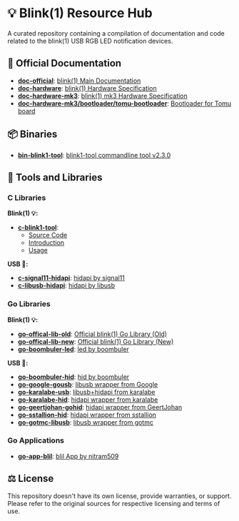 # 💡 Blink(1) Resource Hub

A curated repository containing a compilation of documentation and code related to the blink(1) USB RGB LED notification devices.

## 📄 Official Documentation

- **[doc-official](/doc-official)**: [blink(1) Main Documentation](https://github.com/todbot/blink1/tree/main/docs)
- **[doc-hardware](/doc-hardware)**: [blink(1) Hardware Specification](https://github.com/todbot/blink1/tree/main/hardware)
- **[doc-hardware-mk3](/doc-hardware-mk3)**: [blink(1) mk3 Hardware Specification](https://github.com/todbot/blink1mk3)
- **[doc-hardware-mk3/bootloader/tomu-bootloader](/doc-hardware-mk3/bootloader/tomu-bootloader)**: [Bootloader for Tomu board](https://github.com/todbot/tomu-bootloader)

## 📦 Binaries

- **[bin-blink1-tool](/bin-blink1-tool)**: [blink1-tool commandline tool v2.3.0](https://github.com/todbot/blink1-tool/releases/tag/v2.3.0)

## 🔧 Tools and Libraries

### C Libraries

**Blink(1) 💡:**

- **[c-blink1-tool](/c-blink1-tool)**:
  - [Source Code](https://github.com/todbot/blink1-tool)
  - [Introduction](http://blink1.thingm.com/blink1-tool/)
  - [Usage](https://github.com/todbot/blink1/blob/main/docs/blink1-tool.md)

**USB 🔌:**

- **[c-signal11-hidapi](/c-signal11-hidapi)**: [hidapi by signal11](https://github.com/signal11/hidapi)
- **[c-libusb-hidapi](/c-libusb-hidapi)**: [hidapi by libusb](https://github.com/libusb/hidapi)

### Go Libraries

**Blink(1) 💡:**

- **[go-offical-lib-old](/go-offical-lib-old)**: [Official blink(1) Go Library (Old)](https://github.com/todbot/blink1/tree/main/go/GoBlink)
- **[go-offical-lib-new](/go-offical-lib-new)**: [Official blink(1) Go Library (New)](https://github.com/hink/go-blink1)
- **[go-boombuler-led](/go-boombuler-led)**: [led by boombuler](https://github.com/boombuler/led)

**USB 🔌:**

- **[go-boombuler-hid](/go-boombuler-hid)**: [hid by boombuler](https://github.com/boombuler/hid)
- **[go-google-gousb](/go-google-gousb)**: [libusb wrapper from Google](https://github.com/google/gousb)
- **[go-karalabe-usb](/go-karalabe-usb)**: [libusb+hidapi from karalabe](https://github.com/karalabe/usb)
- **[go-karalabe-hid](/go-karalabe-hid)**: [hidapi wrapper from karalabe](https://github.com/karalabe/hid)
- **[go-geertjohan-gohid](/go-geertjohan-gohid)**: [hidapi wrapper from GeertJohan](https://github.com/GeertJohan/go.hid)
- **[go-sstallion-hid](/go-sstallion-hid)**: [hidapi wrapper from sstallion](https://github.com/sstallion/go-hid)
- **[go-gotmc-libusb](/go-gotmc-libusb)**: [libusb wrapper from gotmc](https://github.com/gotmc/libusb)

### Go Applications

- **[go-app-blil](/go-app-blil)**: [blil App by nitram509](https://github.com/nitram509/blil)

## ⚖️ License

This repository doesn't have its own license, provide warranties, or support. Please refer to the original sources for respective licensing and terms of use.
